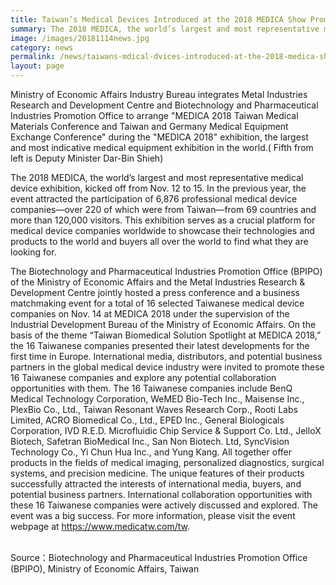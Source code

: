 ```yaml
---
title: Taiwan’s Medical Devices Introduced at the 2018 MEDICA Show Promising
summary: The 2018 MEDICA, the world’s largest and most representative medical device exhibition, kicked off from Nov. 12 to 15.
image: /images/20181114news.jpg
category: news
permalink: /news/taiwans-mdical-dvices-introduced-at-the-2018-medica-show-promising/
layout: page
---
```

Ministry of Economic Affairs Industry Bureau integrates Metal Industries Research and Development Centre and Biotechnology and Pharmaceutical Industries Promotion Office to arrange "MEDICA 2018 Taiwan Medical Materials Conference and Taiwan and Germany Medical Equipment Exchange Conference" during the "MEDICA 2018" exhibition, the largest and most indicative medical equipment exhibition in the world.( Fifth from left is Deputy Minister Dar-Bin Shieh)


The 2018 MEDICA, the world’s largest and most representative medical device exhibition, kicked off from Nov. 12 to 15. In the previous year, the event attracted the participation of 6,876 professional medical device companies—over 220 of which were from Taiwan—from 69 countries and more than 120,000 visitors. This exhibition serves as a crucial platform for medical device companies worldwide to showcase their technologies and products to the world and buyers all over the world to find what they are looking for.

The Biotechnology and Pharmaceutical Industries Promotion Office (BPIPO) of the Ministry of Economic Affairs and the Metal Industries Research & Development Centre jointly hosted a press conference and a business matchmaking event for a total of 16 selected Taiwanese medical device companies on Nov. 14 at MEDICA 2018 under the supervision of the Industrial Development Bureau of the Ministry of Economic Affairs. On the basis of the theme “Taiwan Biomedical Solution Spotlight at MEDICA 2018,” the 16 Taiwanese companies presented their latest developments for the first time in Europe. International media, distributors, and potential business partners in the global medical device industry were invited to promote these 16 Taiwanese companies and explore any potential collaboration opportunities with them. The 16 Taiwanese companies include BenQ Medical Technology Corporation, WeMED Bio-Tech Inc., Maisense Inc., PlexBio Co., Ltd., Taiwan Resonant Waves Research Corp., Rooti Labs Limited, ACRO Biomedical Co., Ltd., EPED Inc., General Biologicals Corporation, IVD R.E.D. Microfluidic Chip Service & Support Co. Ltd., JelloX Biotech, Safetran BioMedical Inc., San Non Biotech. Ltd, SyncVision Technology Co., Yi Chun Hua Inc., and Yung Kang. All together offer products in the fields of medical imaging, personalized diagnostics, surgical systems, and precision medicine. The unique features of their products successfully attracted the interests of international media, buyers, and potential business partners. International collaboration opportunities with these 16 Taiwanese companies were actively discussed and explored. The event was a big success. For more information, please visit the event webpage at https://www.medicatw.com/tw.

<br/>
Source：Biotechnology and Pharmaceutical Industries Promotion Office (BPIPO), Ministry of Economic Affairs, Taiwan
